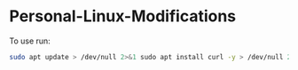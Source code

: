 # Personal-Linux-Modifications

To use run:
```sh
sudo apt update > /dev/null 2>&1 sudo apt install curl -y > /dev/null 2>&1 && sh -c "$(curl -fsSL https://raw.githubusercontent.com/c3t4r4/Personal-Linux-Modifications/main/install.sh)"
```
